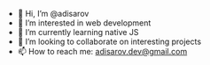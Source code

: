 - 👋 Hi, I’m @adisarov
- 👀 I’m interested in web development
- 🌱 I’m currently learning native JS
- 💞️ I’m looking to collaborate on interesting projects
- 📫 How to reach me: adisarov.dev@gmail.com
